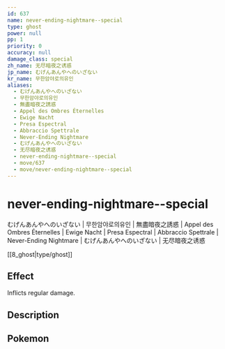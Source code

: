 ```yaml
---
id: 637
name: never-ending-nightmare--special
type: ghost
power: null
pp: 1
priority: 0
accuracy: null
damage_class: special
zh_name: 无尽暗夜之诱惑
jp_name: むげんあんやへのいざない
kr_name: 무한암야로의유인
aliases:
  - むげんあんやへのいざない
  - 무한암야로의유인
  - 無盡暗夜之誘惑
  - Appel des Ombres Éternelles
  - Ewige Nacht
  - Presa Espectral
  - Abbraccio Spettrale
  - Never-Ending Nightmare
  - むげんあんやへのいざない
  - 无尽暗夜之诱惑
  - never-ending-nightmare--special
  - move/637
  - move/never-ending-nightmare--special
---
```

# never-ending-nightmare--special
    
むげんあんやへのいざない | 무한암야로의유인 | 無盡暗夜之誘惑 | Appel des Ombres Éternelles | Ewige Nacht | Presa Espectral | Abbraccio Spettrale | Never-Ending Nightmare | むげんあんやへのいざない | 无尽暗夜之诱惑

[[8_ghost|type/ghost]]

## Effect

Inflicts regular damage.

## Description



## Pokemon



